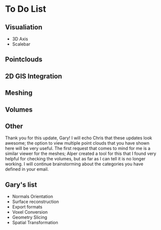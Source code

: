 # To Do List

## Visualiation
* 3D Axis
* Scalebar

## Pointclouds


## 2D GIS Integration


## Meshing


## Volumes


## Other

Thank you for this update, Gary! I will echo Chris that these updates look awesome; the option to view multiple point clouds that you have shown here will be very useful. The first request that comes to mind for me is a similar viewer for the meshes; Alper created a tool for this that I found very helpful for checking the volumes, but as far as I can tell it is no longer working. I will continue brainstorming about the categories you have defined in your email. 

## Gary's list
* Normals Orientation
* Surface reconstruction
* Export formats
* Voxel Conversion
* Geometry Slicing
* Spatial Transformation